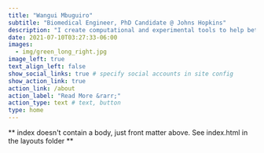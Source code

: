 ```yaml
---
title: "Wangui Mbuguiro"
subtitle: "Biomedical Engineer, PhD Candidate @ Johns Hopkins"
description: "I create computational and experimental tools to help better better understand and treat uterine disorders. I mentor local high school and university-level research projects, and I create programming focused on community-building and professional development for underrepresented students in STEM."
date: 2021-07-10T03:27:33-06:00
images:
  - img/green_long_right.jpg
image_left: true
text_align_left: false
show_social_links: true # specify social accounts in site config
show_action_link: true
action_link: /about
action_label: "Read More &rarr;"
action_type: text # text, button
type: home
---
```


** index doesn't contain a body, just front matter above.
See index.html in the layouts folder **
